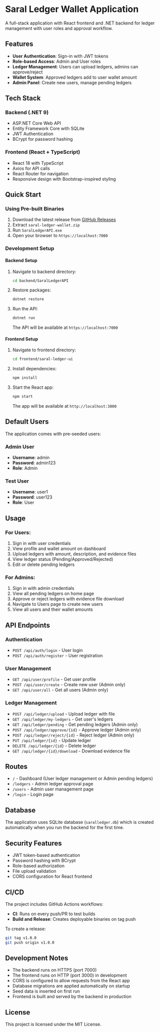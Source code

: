 # Saral Ledger Wallet Application

A full-stack application with React frontend and .NET backend for ledger management with user roles and approval workflow.

## Features

- **User Authentication**: Sign-in with JWT tokens
- **Role-based Access**: Admin and User roles
- **Ledger Management**: Users can upload ledgers, admins can approve/reject
- **Wallet System**: Approved ledgers add to user wallet amount
- **Admin Panel**: Create new users, manage pending ledgers

## Tech Stack

### Backend (.NET 9)
- ASP.NET Core Web API
- Entity Framework Core with SQLite
- JWT Authentication
- BCrypt for password hashing

### Frontend (React + TypeScript)
- React 18 with TypeScript
- Axios for API calls
- React Router for navigation
- Responsive design with Bootstrap-inspired styling

## Quick Start

### Using Pre-built Binaries

1. Download the latest release from [GitHub Releases](../../releases)
2. Extract `saral-ledger-wallet.zip`
3. Run `SaralLedgerAPI.exe`
4. Open your browser to `https://localhost:7000`

### Development Setup

#### Backend Setup

1. Navigate to backend directory:
   ```bash
   cd backend/SaralLedgerAPI
   ```

2. Restore packages:
   ```bash
   dotnet restore
   ```

3. Run the API:
   ```bash
   dotnet run
   ```

   The API will be available at `https://localhost:7000`

#### Frontend Setup

1. Navigate to frontend directory:
   ```bash
   cd frontend/saral-ledger-ui
   ```

2. Install dependencies:
   ```bash
   npm install
   ```

3. Start the React app:
   ```bash
   npm start
   ```

   The app will be available at `http://localhost:3000`

## Default Users

The application comes with pre-seeded users:

### Admin User
- **Username**: admin
- **Password**: admin123
- **Role**: Admin

### Test User
- **Username**: user1
- **Password**: user123
- **Role**: User

## Usage

### For Users:
1. Sign in with user credentials
2. View profile and wallet amount on dashboard
3. Upload ledgers with amount, description, and evidence files
4. View ledger status (Pending/Approved/Rejected)
5. Edit or delete pending ledgers

### For Admins:
1. Sign in with admin credentials
2. View all pending ledgers on home page
3. Approve or reject ledgers with evidence file download
4. Navigate to Users page to create new users
5. View all users and their wallet amounts

## API Endpoints

### Authentication
- `POST /api/auth/login` - User login
- `POST /api/auth/register` - User registration

### User Management
- `GET /api/user/profile` - Get user profile
- `POST /api/user/create` - Create new user (Admin only)
- `GET /api/user/all` - Get all users (Admin only)

### Ledger Management
- `POST /api/ledger/upload` - Upload ledger with file
- `GET /api/ledger/my-ledgers` - Get user's ledgers
- `GET /api/ledger/pending` - Get pending ledgers (Admin only)
- `POST /api/ledger/approve/{id}` - Approve ledger (Admin only)
- `POST /api/ledger/reject/{id}` - Reject ledger (Admin only)
- `PUT /api/ledger/{id}` - Update ledger
- `DELETE /api/ledger/{id}` - Delete ledger
- `GET /api/ledger/{id}/download` - Download evidence file

## Routes

- `/` - Dashboard (User ledger management or Admin pending ledgers)
- `/ledgers` - Admin ledger approval page
- `/users` - Admin user management page
- `/login` - Login page

## Database

The application uses SQLite database (`saralledger.db`) which is created automatically when you run the backend for the first time.

## Security Features

- JWT token-based authentication
- Password hashing with BCrypt
- Role-based authorization
- File upload validation
- CORS configuration for React frontend

## CI/CD

The project includes GitHub Actions workflows:

- **CI**: Runs on every push/PR to test builds
- **Build and Release**: Creates deployable binaries on tag push

To create a release:
```bash
git tag v1.0.0
git push origin v1.0.0
```

## Development Notes

- The backend runs on HTTPS (port 7000)
- The frontend runs on HTTP (port 3000) in development
- CORS is configured to allow requests from the React app
- Database migrations are applied automatically on startup
- Seed data is inserted on first run
- Frontend is built and served by the backend in production

## License

This project is licensed under the MIT License.